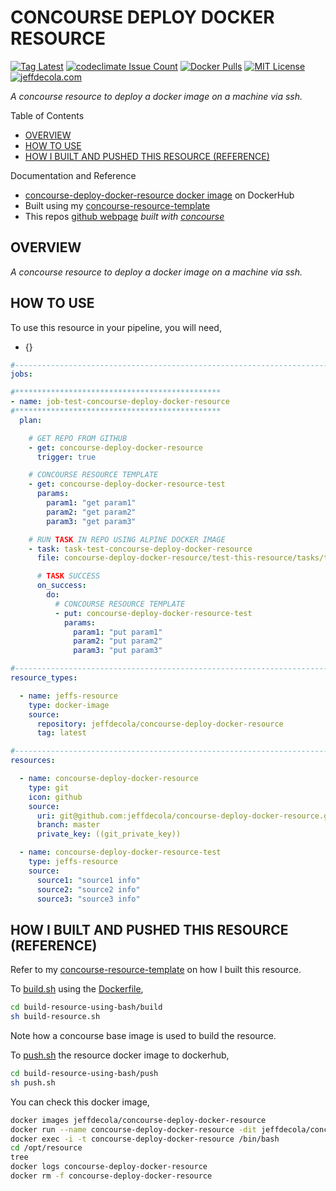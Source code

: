 # CONCOURSE DEPLOY DOCKER RESOURCE

[![Tag Latest](https://img.shields.io/github/v/tag/jeffdecola/concourse-deploy-docker-resource)](https://github.com/JeffDeCola/concourse-deploy-docker-resource/tags)
[![codeclimate Issue Count](https://codeclimate.com/github/JeffDeCola/concourse-deploy-docker-resource/badges/issue_count.svg)](https://codeclimate.com/github/JeffDeCola/concourse-deploy-docker-resource/issues)
[![Docker Pulls](https://badgen.net/docker/pulls/jeffdecola/concourse-deploy-docker-resource?icon=docker&label=pulls)](https://hub.docker.com/r/jeffdecola/concourse-deploy-docker-resource/)
[![MIT License](http://img.shields.io/:license-mit-blue.svg)](http://jeffdecola.mit-license.org)
[![jeffdecola.com](https://img.shields.io/badge/website-jeffdecola.com-blue)](https://jeffdecola.com)

_A concourse resource to deploy a docker image on a machine via ssh._

Table of Contents

* [OVERVIEW](https://github.com/JeffDeCola/concourse-deploy-docker-resource#overview)
* [HOW TO USE](https://github.com/JeffDeCola/concourse-deploy-docker-resource#how-to-use)
* [HOW I BUILT AND PUSHED THIS RESOURCE (REFERENCE)](https://github.com/JeffDeCola/concourse-deploy-docker-resource#how-i-built-and-pushed-this-resource-reference)

Documentation and Reference

* [concourse-deploy-docker-resource docker image](https://hub.docker.com/r/jeffdecola/concourse-deploy-docker-resource)
  on DockerHub
* Built using my
  [concourse-resource-template](https://github.com/JeffDeCola/concourse-resource-template)
* This repos
  [github webpage](https://jeffdecola.github.io/concourse-deploy-docker-resource/)
  _built with
  [concourse](https://github.com/JeffDeCola/concourse-deploy-docker-resource/blob/master/ci-README.md)_

## OVERVIEW

_A concourse resource to deploy a docker image on a machine via ssh._

## HOW TO USE

To use this resource in your pipeline, you will need,

* {}

```yml
#------------------------------------------------------------------------------------------
jobs:

#**********************************************
- name: job-test-concourse-deploy-docker-resource
#**********************************************
  plan:

    # GET REPO FROM GITHUB
    - get: concourse-deploy-docker-resource
      trigger: true

    # CONCOURSE RESOURCE TEMPLATE
    - get: concourse-deploy-docker-resource-test
      params:
        param1: "get param1"
        param2: "get param2"
        param3: "get param3"

    # RUN TASK IN REPO USING ALPINE DOCKER IMAGE
    - task: task-test-concourse-deploy-docker-resource
      file: concourse-deploy-docker-resource/test-this-resource/tasks/task-test-concourse-deploy-docker-resource.yml

      # TASK SUCCESS
      on_success:
        do:
          # CONCOURSE RESOURCE TEMPLATE
          - put: concourse-deploy-docker-resource-test
            params:
              param1: "put param1"
              param2: "put param2"
              param3: "put param3"

#------------------------------------------------------------------------------------------
resource_types:

  - name: jeffs-resource
    type: docker-image
    source:
      repository: jeffdecola/concourse-deploy-docker-resource
      tag: latest

#------------------------------------------------------------------------------------------
resources:

  - name: concourse-deploy-docker-resource
    type: git
    icon: github
    source:
      uri: git@github.com:jeffdecola/concourse-deploy-docker-resource.git
      branch: master
      private_key: ((git_private_key))

  - name: concourse-deploy-docker-resource-test
    type: jeffs-resource
    source:
      source1: "source1 info"
      source2: "source2 info"
      source3: "source3 info"
```

## HOW I BUILT AND PUSHED THIS RESOURCE (REFERENCE)

Refer to my
[concourse-resource-template](https://github.com/JeffDeCola/concourse-resource-template)
on how I built this resource.

To
[build.sh](https://github.com/JeffDeCola/concourse-deploy-docker-resource/blob/master/build-resource-using-bash/build/build.sh)
using the
[Dockerfile](https://github.com/JeffDeCola/concourse-deploy-docker-resource/blob/master/build-resource-using-bash/build/Dockerfile),

```bash
cd build-resource-using-bash/build
sh build-resource.sh
```

Note how a concourse base image is used to build the resource.

To
[push.sh](https://github.com/JeffDeCola/concourse-deploy-docker-resource/blob/master/build-resource-using-bash/push/push.sh)
the resource docker image to dockerhub,

```bash
cd build-resource-using-bash/push
sh push.sh
```

You can check this docker image,

```bash
docker images jeffdecola/concourse-deploy-docker-resource
docker run --name concourse-deploy-docker-resource -dit jeffdecola/concourse-deploy-docker-resource
docker exec -i -t concourse-deploy-docker-resource /bin/bash
cd /opt/resource
tree
docker logs concourse-deploy-docker-resource
docker rm -f concourse-deploy-docker-resource
```
